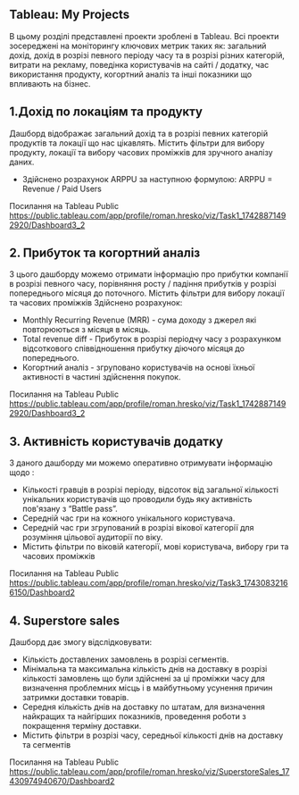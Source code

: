 ## Tableau: My Projects
В цьому розділі представлені проекти зроблені в Tableau. Всі проекти зосереджені на моніторингу ключових метрик таких як: загальний дохід, дохід в розрізі певного періоду часу та в розрізі різних категорій, витрати на рекламу, поведінка користувачів на сайті / додатку, час використання продукту, когортний аналіз та інші показники що впливають на бізнес.

## 1.Дохід по локаціям та продукту
Дашборд відображає загальний дохід та в розрізі певних категорій продуктів та локації що нас цікавлять. Містить фільтри для вибору продукту, локації та вибору часових проміжків для зручного аналізу даних.
- Здійснено розрахунок ARPPU за наступною формулою:
  ARPPU = Revenue / Paid Users


Посилання на Tableau Public 
https://public.tableau.com/app/profile/roman.hresko/viz/Task1_17428871492920/Dashboard3_2








## 2. Прибуток та когортний аналіз
З цього дашборду можемо отримати інформацію про прибутки компанії в розрізі певного часу, порівняння росту / падіння прибутків у розрізі попереднього місяця до поточного.  Містить фільтри для вибору локації та часових проміжків
Здійснено розрахунок:
 - Monthly Recurring Revenue (MRR) - сума доходу з джерел які повторюються з місяця в місяць.
 - Total revenue diff - Прибуток в розрізі періодчу часу з розрахунком відсоткового співвідношення прибутку діючого місяця до попереднього.
 - Когортний аналіз - згруповано користувачів на основі їхньої активності в частині здійснення покупок.
  
Посилання на Tableau Public 
https://public.tableau.com/app/profile/roman.hresko/viz/Task1_17428871492920/Dashboard3_2



## 3. Активність користувачів додатку
З даного дашборду ми можемо оперативно отримувати інформацію щодо :
- Кількості гравців в розрізі періоду, відсоток від загальної кількості унікальних користувачів що проводили будь яку активність пов'язану з “Battle pass”.
- Середній час гри на кожного унікального користувача.
- Середній час гри згрупований в розрізі вікової категорії для розуміння цільової аудиторії по віку.
- Містить фільтри по віковій категорії, мові користувача, вибору гри та часових проміжків

Посилання на Tableau Public 
https://public.tableau.com/app/profile/roman.hresko/viz/Task3_17430832166150/Dashboard2

## 4. Superstore sales
Дашборд дає змогу відслідковувати:
- Кількість доставлених замовлень в розрізі сегментів.
- Мінімальна та максимальна кількість днів на доставку в розрізі кількості замовлень що були здійснені за ці проміжки часу для визначення проблемних місць і в майбутньому усунення причин затримки доставки товарів.
- Середня кількість днів на доставку по штатам, для визначення найкращих та найгірших показників, проведення роботи з покращення терміну доставки.
- Містить фільтри в розрізі часу, середньої кількості днів на доставку та сегментів

Посилання на Tableau Public 
https://public.tableau.com/app/profile/roman.hresko/viz/SuperstoreSales_17430974940670/Dashboard2









